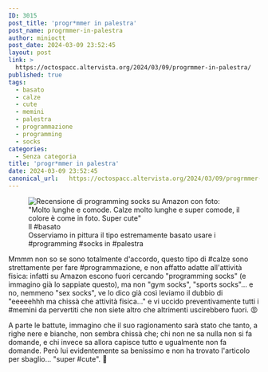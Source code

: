 ```yaml
---
ID: 3015
post_title: 'progr*mmer in palestra'
post_name: progrmmer-in-palestra
author: minioctt
post_date: 2024-03-09 23:52:45
layout: post
link: >
  https://octospacc.altervista.org/2024/03/09/progrmmer-in-palestra/
published: true
tags:
  - basato
  - calze
  - cute
  - memini
  - palestra
  - programmazione
  - programming
  - socks
categories:
  - Senza categoria
title: 'progr*mmer in palestra'
date: 2024-03-09 23:52:45
canonical_url:   https://octospacc.altervista.org/2024/03/09/progrmmer-in-palestra/
---
```

<!-- wp:image {"id":3017,"sizeSlug":"large","linkDestination":"none"} -->
<figure class="wp-block-image size-large"><img src="{{site.cdnurl}}/assets/uploads/2024/03/image-1-960x609.png" alt="Recensione di programming socks su Amazon con foto: &quot;Molto lunghe e comode. Calze molto lunghe e super comode, il colore è come in foto. Super cute&quot;" class="wp-image-3017"/><figcaption class="wp-element-caption">Il #basato<br>Osserviamo in pittura il tipo estremamente basato usare i #programming #socks in #palestra</figcaption></figure>
<!-- /wp:image -->

<!-- wp:paragraph -->
<p>Mmmm non so se sono totalmente d'accordo, questo tipo di #calze sono strettamente per fare #programmazione, e non affatto adatte all'attività fisica: infatti su Amazon escono fuori cercando "programming socks" (e immagino già lo sappiate questo), ma non "gym socks", "sports socks"... e no, nemmeno "sex socks", ve lo dico già così leviamo il dubbio di "eeeeehhh ma chissà che attività fisica..." e vi uccido preventivamente tutti i #memini da pervertiti che non siete altro che altrimenti uscirebbero fuori. 😡️</p>
<!-- /wp:paragraph -->

<!-- wp:paragraph -->
<p>A parte le battute, immagino che il suo ragionamento sarà stato che tanto, a righe nere e bianche, non sembra chissà che; chi non ne sa nulla non si fa domande, e chi invece sa allora capisce tutto e ugualmente non fa domande. Però lui evidentemente sa benissimo e non ha trovato l'articolo per sbaglio... "super #cute". 🤫️</p>
<!-- /wp:paragraph -->